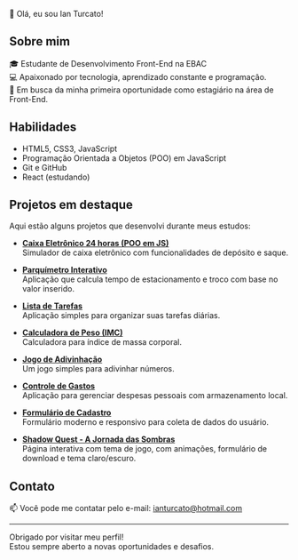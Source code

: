 👋 Olá, eu sou Ian Turcato!

## Sobre mim
🎓 Estudante de Desenvolvimento Front-End na EBAC  
💻 Apaixonado por tecnologia, aprendizado constante e programação.  
🚀 Em busca da minha primeira oportunidade como estagiário na área de Front-End.

## Habilidades
- HTML5, CSS3, JavaScript  
- Programação Orientada a Objetos (POO) em JavaScript  
- Git e GitHub  
- React (estudando)

## Projetos em destaque

Aqui estão alguns projetos que desenvolvi durante meus estudos:

- **[Caixa Eletrônico 24 horas (POO em JS)](https://github.com/IanTurcato/caixa-eletronico)**  
  Simulador de caixa eletrônico com funcionalidades de depósito e saque.

- **[Parquímetro Interativo](https://github.com/IanTurcato/parquimetro-interativo)**  
  Aplicação que calcula tempo de estacionamento e troco com base no valor inserido.

- **[Lista de Tarefas](https://github.com/IanTurcato/lista-de-tarefas)**  
  Aplicação simples para organizar suas tarefas diárias.

- **[Calculadora de Peso (IMC)](https://github.com/IanTurcato/calculadora-imc)**  
  Calculadora para índice de massa corporal.

- **[Jogo de Adivinhação](https://github.com/IanTurcato/jogo-adivinhacao)**  
  Um jogo simples para adivinhar números.

- **[Controle de Gastos](https://github.com/IanTurcato/controle-de-gastos)**  
  Aplicação para gerenciar despesas pessoais com armazenamento local.

- **[Formulário de Cadastro](https://github.com/IanTurcato/formulario-cadastro)**  
  Formulário moderno e responsivo para coleta de dados do usuário.

- **[Shadow Quest - A Jornada das Sombras](https://github.com/IanTurcato/shadow-quest)**  
  Página interativa com tema de jogo, com animações, formulário de download e tema claro/escuro.

## Contato  
📫 Você pode me contatar pelo e-mail: ianturcato@hotmail.com  

---

Obrigado por visitar meu perfil!  
Estou sempre aberto a novas oportunidades e desafios.
